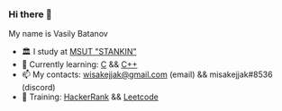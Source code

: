 ### Hi there 👋 

My name is Vasily Batanov

+ 🏛️ I study at [MSUT "STANKIN"](https://stankin.ru)
+ 📖 Currently learning: [C](https://en.wikipedia.org/wiki/C_(programming_language)) && [C++](https://en.wikipedia.org/wiki/C%2B%2B)
+ 📫 My contacts: wisakejjak@gmail.com (email) && misakejjak#8536 (discord)
+ 🧠 Training: [HackerRank](https://www.hackerrank.com/wisakejjak) && [Leetcode](https://leetcode.com/wisakejjak)
